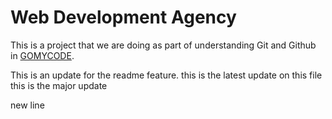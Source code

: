 # Web Development Agency

This is a project that we are doing as part of understanding Git and Github in [GOMYCODE](https://gomycode.com).

This is an update for the readme feature.
this is the latest update on this file
this is the major update 

new line